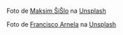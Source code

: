 Foto de <a href="https://unsplash.com/de/@mavredium?utm_source=unsplash&utm_medium=referral&utm_content=creditCopyText">Maksim ŠiŠlo</a> na <a href="https://unsplash.com/pt-br/fotografias/bT-FJLw3kMk?utm_source=unsplash&utm_medium=referral&utm_content=creditCopyText">Unsplash</a>

Foto de <a href="https://unsplash.com/fr/@kikocho?utm_source=unsplash&utm_medium=referral&utm_content=creditCopyText">Francisco Arnela</a> na <a href="https://unsplash.com/pt-br/fotografias/mgxphPyKxns?utm_source=unsplash&utm_medium=referral&utm_content=creditCopyText">Unsplash</a>
